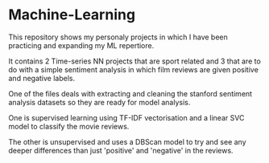 # Machine-Learning

This repository shows my personaly projects in which I have been practicing and expanding my ML repertiore.

It contains 2 Time-series NN projects that are sport related and 3 that are to do with a simple sentiment analysis
in which film reviews are given positive and negative labels. 

One of the files deals with extracting and cleaning the stanford sentiment analysis datasets so they are ready for model analysis.

One is supervised learning using TF-IDF vectorisation and a linear SVC model to classify the movie reviews.

The other is unsupervised and uses a DBScan model to try and see any deeper differences than just 'positive' and 'negative' in the reviews.
